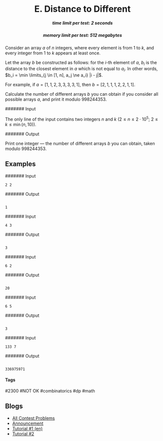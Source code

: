 <h1 style='text-align: center;'> E. Distance to Different</h1>

<h5 style='text-align: center;'>time limit per test: 2 seconds</h5>
<h5 style='text-align: center;'>memory limit per test: 512 megabytes</h5>

Consider an array $a$ of $n$ integers, where every element is from $1$ to $k$, and every integer from $1$ to $k$ appears at least once.

Let the array $b$ be constructed as follows: for the $i$-th element of $a$, $b_i$ is the distance to the closest element in $a$ which is not equal to $a_i$. In other words, $b_i = \min \limits_{j \in [1, n], a_j \ne a_i} |i - j|$.

For example, if $a = [1, 1, 2, 3, 3, 3, 3, 1]$, then $b = [2, 1, 1, 1, 2, 2, 1, 1]$.

Calculate the number of different arrays $b$ you can obtain if you consider all possible arrays $a$, and print it modulo $998244353$.

####### Input

The only line of the input contains two integers $n$ and $k$ ($2 \le n \le 2 \cdot 10^5$; $2 \le k \le \min(n, 10)$).

####### Output

Print one integer — the number of different arrays $b$ you can obtain, taken modulo $998244353$.

## Examples

####### Input


```text
2 2
```
####### Output

```text

1

```
####### Input


```text
4 3
```
####### Output

```text

3

```
####### Input


```text
6 2
```
####### Output

```text

20

```
####### Input


```text
6 5
```
####### Output

```text

3

```
####### Input


```text
133 7
```
####### Output

```text

336975971

```


#### Tags 

#2300 #NOT OK #combinatorics #dp #math 

## Blogs
- [All Contest Problems](../Educational_Codeforces_Round_167_(Rated_for_Div._2).md)
- [Announcement](../blogs/Announcement.md)
- [Tutorial #1 (en)](../blogs/Tutorial_1_(en).md)
- [Tutorial #2](../blogs/Tutorial_2.md)
